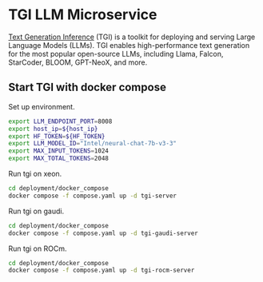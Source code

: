# TGI LLM Microservice

[Text Generation Inference](https://github.com/huggingface/text-generation-inference) (TGI) is a toolkit for deploying and serving Large Language Models (LLMs). TGI enables high-performance text generation for the most popular open-source LLMs, including Llama, Falcon, StarCoder, BLOOM, GPT-NeoX, and more.

## Start TGI with docker compose

Set up environment.

```bash
export LLM_ENDPOINT_PORT=8008
export host_ip=${host_ip}
export HF_TOKEN=${HF_TOKEN}
export LLM_MODEL_ID="Intel/neural-chat-7b-v3-3"
export MAX_INPUT_TOKENS=1024
export MAX_TOTAL_TOKENS=2048
```

Run tgi on xeon.

```bash
cd deployment/docker_compose
docker compose -f compose.yaml up -d tgi-server
```

Run tgi on gaudi.

```bash
cd deployment/docker_compose
docker compose -f compose.yaml up -d tgi-gaudi-server
```

Run tgi on ROCm.

```bash
cd deployment/docker_compose
docker compose -f compose.yaml up -d tgi-rocm-server
```
